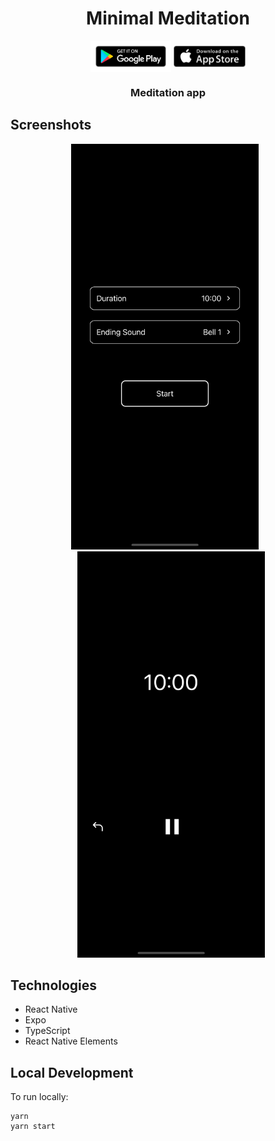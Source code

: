 <div align="center">
  <h1>Minimal Meditation</h1>
  <a align="center" href="https://play.google.com/store/apps/details?id=com.trybicki.minimalmeditation"><img align="center" src="./assets/images/store-badge-android.png" height="50" /></a>
  <a align="center" href="https://apps.apple.com/us/app/minimal-meditation/id1619968801"><img align="center" src="./assets/images/store-badge-ios.png" height="34" /></a>

<h3>Meditation app</h3>
</div>

## Screenshots

<p align="center">
  <img src="./demo/demo1.png" width="300px" style="margin-right: 10px" />
  <img src="./demo/demo2.png" width="300px" style="margin-left: 10px"/>
</p>

## Technologies

- React Native
- Expo
- TypeScript
- React Native Elements

## Local Development

To run locally:

```terminal
yarn
yarn start
```
